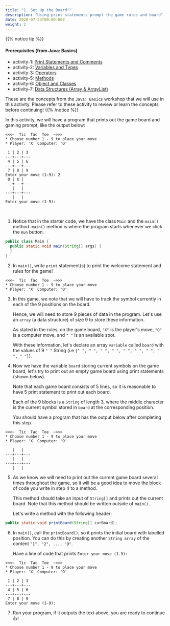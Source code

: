 ```yaml
---
title: "1. Set Up the Board!"
description: "Using print statements prompt the game rules and board"
date: 2020-07-23T00:00:00Z
weight: 2
---
```


{{% notice tip %}}
#### Prerequisites (from Java: Basics) 
- activity-1: <a href="../../java-basics/activity-1" target="_blank">Print Statements and Comments</a>
- activity-2: <a href="../../java-basics/activity-2" target="_blank">Variables and Types</a>
- activity-3: <a href="../../java-basics/activity-3" target="_blank">Operators</a>
- activity-5: <a href="../../java-basics/activity-5" target="_blank">Methods</a>
- activity-6: <a href="../../java-basics/activity-6" target="_blank">Object and Classes</a>
- activity-7: <a href="../../java-basics/activity-7" target="_blank">Data Structures (Array & ArrayList)</a>

These are the concepts from the `Java: Basics` workshop that we will use in this activity. Please refer to these activity to review or learn the concepts before continuing!
{{% /notice %}}

In this activity, we will have a program that prints out the game board and gaming prompt, like the output below:
```
<<<~  Tic  Tac  Toe  ~>>>
* Choose number 1 - 9 to place your move
* Player: 'X' Computer: 'O'

 1 | 2 | 3 
---+---+---
 4 | 5 | 6 
---+---+---
 7 | 8 | 9 
Enter your move (1-9): 2
 O | X |   
---+---+---
   |   |   
---+---+---
   |   |   
Enter your move (1-9): 
```
</br>

1. Notice that in the starter code, we have the class `Main` and the `main()` method. `main()` method is where the program starts whenever we click the `Run` button. 
```java
public class Main {
  public static void main(String[] args) {
  }
}
```

2. In `main()`, write `print` statement(s) to print the welcome statement and rules for the game!
```
<<<~  Tic  Tac  Toe  ~>>>
* Choose number 1 - 9 to place your move
* Player: 'X' Computer: 'O'
```

3. In this game, we note that we will have to track the symbol currently in each of the 9 positions on the board. 

   Hence, we will need to store 9 pieces of data in the program. Let's use an `array` (a data structure) of size 9 to store these information. 

   As stated in the rules, on the game board, `"X"` is the player's move, `"O"` is a computer move, and `" "` is an available spot.

   With these information, let's declare an array `variable` called `board` with the values of 9 `" "` String (i.e `{" ", " ", " ", " ", " ", " ", " ", " ", " "}`).

4. Now we have the variable `board` storing current symbols on the game board, let's try to print out an empty game board using print statements (shown below). 

   Note that each game board consists of 5 lines, so it is reasonable to have 5 print statement to print out each board. 
   
   Each of the 9 blocks is a `String` of length 3, where the middle character is the current symbol stored in `board` at the corresponding position.

   You should have a program that has the output below after completing this step.
```
<<<~  Tic  Tac  Toe  ~>>>
* Choose number 1 - 9 to place your move
* Player: 'X' Computer: 'O'

   |   |  
---+---+---
   |   |  
---+---+---
   |   | 
```

5. As we know we will need to print out the current game board several times throughout the game, so it will be a good idea to move the block of code you write in step 4 to a method. 

   This method should take an input of `String[]` and prints out the current board. Note that this method should be written outside of `main()`.
   
   Let's write a method with the following header:
```java
public static void printBoard(String[] curBoard);
```

6. In `main()`, call the `printBoard()`, so it prints the initial board with labelled position. You can do this by creating another `String array` of the content `"1", "2", ..., "9"`.

   Have a line of code that prints `Enter your move (1-9): `
```
<<<~  Tic  Tac  Toe  ~>>>
* Choose number 1 - 9 to place your move
* Player: 'X' Computer: 'O'

 1 | 2 | 3 
---+---+---
 4 | 5 | 6 
---+---+---
 7 | 8 | 9 
Enter your move (1-9): 
```

7. Run your program, if it outputs the text above, you are ready to continue 👍!